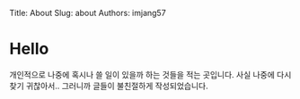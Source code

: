 Title: About
Slug: about
Authors: imjang57

# Hello

개인적으로 나중에 혹시나 쓸 일이 있을까 하는 것들을 적는 곳입니다. 사실 나중에 다시 찾기 귀찮아서.. 그러니까 글들이 불친절하게 작성되었습니다.
